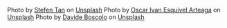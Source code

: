 

Photo by <a href="https://unsplash.com/@stefentan?utm_source=unsplash&utm_medium=referral&utm_content=creditCopyText">Stefen Tan</a> on <a href="https://unsplash.com/photos/KYw1eUx1J7Y?utm_source=unsplash&utm_medium=referral&utm_content=creditCopyText">Unsplash</a>
Photo by <a href="https://unsplash.com/@oscaresquivel?utm_source=unsplash&utm_medium=referral&utm_content=creditCopyText">Oscar Ivan Esquivel Arteaga</a> on <a href="https://unsplash.com/photos/ZtxED1cpB1E?utm_source=unsplash&utm_medium=referral&utm_content=creditCopyText">Unsplash</a>
Photo by <a href="https://unsplash.com/@impulse9696?utm_source=unsplash&utm_medium=referral&utm_content=creditCopyText">Davide Boscolo</a> on <a href="https://unsplash.com/photos/gz9njd0zYbQ?utm_source=unsplash&utm_medium=referral&utm_content=creditCopyText">Unsplash</a>